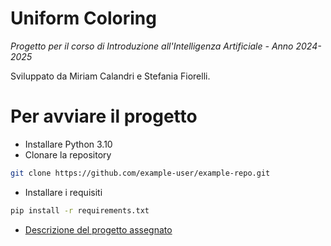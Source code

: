# Uniform Coloring
*Progetto per il corso di Introduzione all'Intelligenza Artificiale - Anno 2024-2025*  

Sviluppato da Miriam Calandri e Stefania Fiorelli.

# Per avviare il progetto
- Installare Python 3.10
- Clonare la repository
```bash
git clone https://github.com/example-user/example-repo.git
```
- Installare i requisiti
```bash
pip install -r requirements.txt
``` 

- [Descrizione del progetto assegnato](/home/miry/personal/curriculum-projects/UniformColoring/ProgettoIntroAI_2122_Coloring.pdf)
